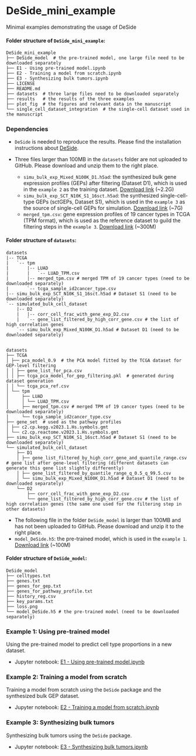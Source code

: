 # DeSide_mini_example
Minimal examples demonstrating the usage of DeSide

#### Folder structure of `DeSide_mini_example`:
```text
DeSide_mini_example
├── DeSide_model  # the pre-trained model, one large file need to be downloaded separately
├── E1 - Using pre-trained model.ipynb
├── E2 - Training a model from scratch.ipynb
├── E3 - Synthesizing bulk tumors.ipynb
├── LICENSE
├── README.md
├── datasets  # three large files need to be downloaded separately
├── results   # the results of the three examples
├── plot_fig  # the figures and relevant data in the manuscript
└── single_cell_dataset_integration  # the single-cell dataset used in the manuscript
```

### Dependencies
- `DeSide` is needed to reproduce the results. Please find the installation instructions about [DeSide](https://github.com/OnlyBelter/DeSide).

- Three files larger than 100MB in the `datasets` folder are not uploaded to GitHub. Please download and unzip them to the right place.
  - `simu_bulk_exp_Mixed_N100K_D1.h5ad`: the synthesized bulk gene expression profiles (GEPs) after filtering (Dataset D1), which is used in the `example 2` as the training dataset. [Download link](https://doi.org/10.6084/m9.figshare.23047391.v2) (~2.2G)
  - `simu_bulk_exp_SCT_N10K_S1_16sct.h5ad`: the synthesized single-cell-type GEPs (sctGEPs, Dataset S1), which is used in the `example 3` as the source of single-cell GEPs for simulation. [Download link](https://doi.org/10.6084/m9.figshare.23043560.v2) (~7G)
  - `merged_tpm.csv`: gene expression profiles of 19 cancer types in TCGA (TPM format), which is used as the reference dataset to guild the filtering steps in the `example 3`. [Download link](https://doi.org/10.6084/m9.figshare.23047547.v1) (~300M)

#### Folder structure of `datasets`:
```text
datasets
|-- TCGA
|   `-- tpm
|       |-- LUAD
|       |   `-- LUAD_TPM.csv
|       |-- merged_tpm.csv # merged TPM of 19 cancer types (need to be downloaded separately)
|       `-- tcga_sample_id2cancer_type.csv
|-- simu_bulk_exp_SCT_N10K_S1_16sct.h5ad # Dataset S1 (need to be downloaded separately)
`-- simulated_bulk_cell_dataset
    |-- D2
    |   |-- corr_cell_frac_with_gene_exp_D2.csv
    |   `-- gene_list_filtered_by_high_corr_gene.csv # the list of high correlation genes
    `-- simu_bulk_exp_Mixed_N100K_D1.h5ad # Dataset D1 (need to be downloaded separately)
    
    
datasets
├── TCGA
│ ├── pca_model_0.9  # the PCA model fitted by the TCGA dataset for GEP-level filtering
│ │ ├── gene_list_for_pca.csv
│ │ ├── tcga_pca_model_for_gep_filtering.pkl  # generated during dataset generation
│ │ └── tcga_pca_ref.csv
│ └── tpm
│     ├── LUAD
│     │ └── LUAD_TPM.csv
│     ├── merged_tpm.csv # merged TPM of 19 cancer types (need to be downloaded separately)
│     └── tcga_sample_id2cancer_type.csv
├── gene_set  # used as the pathway profiles
│ ├── c2.cp.kegg.v2023.1.Hs.symbols.gmt
│ └── c2.cp.reactome.v2023.1.Hs.symbols.gmt
├── simu_bulk_exp_SCT_N10K_S1_16sct.h5ad # Dataset S1 (need to be downloaded separately)
└── simulated_bulk_cell_dataset
    ├── D1
    │ ├── gene_list_filtered_by_high_corr_gene_and_quantile_range.csv  # gene list after gene-level filtering (different datasets can generate this gene list slightly differently)
    │ ├── gene_list_filtered_by_quantile_range_q_0.5_q_99.5.csv
    │ └── simu_bulk_exp_Mixed_N100K_D1.h5ad # Dataset D1 (need to be downloaded separately)
    └── D2
        ├── corr_cell_frac_with_gene_exp_D2.csv
        └── gene_list_filtered_by_high_corr_gene.csv # the list of high correlation genes (the same one used for the filtering step in other datasets)
```

- The following file in the folder `DeSide_model` is larger than 100MB and has not been uploaded to GitHub. Please download and unzip it to the right place.
 - `model_DeSide.h5`: the pre-trained model, which is used in the `example 1`. [Download link](https://doi.org/10.6084/m9.figshare.25117862.v1) (~100M)

#### Folder structure of `DeSide_model`:
```text
DeSide_model
├── celltypes.txt
├── genes.txt
├── genes_for_gep.txt
├── genes_for_pathway_profile.txt
├── history_reg.csv
├── key_params.txt
├── loss.png
└── model_DeSide.h5 # the pre-trained model (need to be downloaded separately)
```

### Example 1: Using pre-trained model
Using the pre-trained model to predict cell type proportions in a new dataset.
- Jupyter notebook: [E1 - Using pre-trained model.ipynb](https://github.com/OnlyBelter/DeSide_mini_example/blob/main/E1%20-%20Using%20pre-trained%20model.ipynb)

### Example 2: Training a model from scratch
Training a model from scratch using the `DeSide` package and the synthesized bulk GEP dataset.
- Jupyter notebook: [E2 - Training a model from scratch.ipynb](https://github.com/OnlyBelter/DeSide_mini_example/blob/main/E2%20-%20Training%20a%20model%20from%20scratch.ipynb)

### Example 3: Synthesizing bulk tumors
Synthesizing bulk tumors using the `DeSide` package.
- Jupyter notebook: [E3 - Synthesizing bulk tumors.ipynb](https://github.com/OnlyBelter/DeSide_mini_example/blob/main/E3%20-%20Synthesizing%20bulk%20tumors.ipynb)
